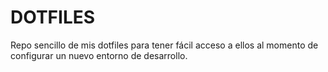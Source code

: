 # DOTFILES

Repo sencillo de mis dotfiles para tener fácil acceso a ellos al momento de configurar un nuevo entorno de desarrollo.
